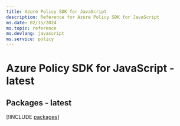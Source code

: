```yaml
---
title: Azure Policy SDK for JavaScript
description: Reference for Azure Policy SDK for JavaScript
ms.date: 02/15/2024
ms.topic: reference
ms.devlang: javascript
ms.service: policy
---
```

# Azure Policy SDK for JavaScript - latest
## Packages - latest
[!INCLUDE [packages](policy-index.md)]